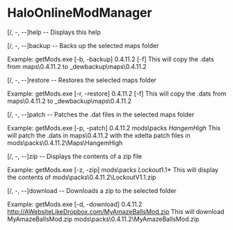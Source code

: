 # HaloOnlineModManager
[/, -, --]help -- Displays this help

[/, -, --]backup -- Backs up the selected maps folder
 
Example: getMods.exe [-b, -backup] 0.4.11.2 [-f]
This will copy the .dats from maps\0.4.11.2 to _dewbackup\maps\0.4.11.2


[/, -, --]restore -- Restores the selected maps folder
 
Example: getMods.exe [-r, -restore] 0.4.11.2 [-f]
This will copy the .dats from maps\0.4.11.2 to _dewbackup\maps\0.4.11.2


[/, -, --]patch -- Patches the .dat files in the selected maps folder
 
Example: getMods.exe [-p, -patch] 0.4.11.2 mods\packs *HangemHigh*
This will patch the .dats in maps\0.4.11.2 with the xdelta patch files in mods\packs\0.4.11.2\Maps\HangemHigh


[/, -, --]zip -- Displays the contents of a zip file

Example: getMods.exe [-z, -zip] mods\packs *Lockout*1.1*
This will display the contents of mods\packs\0.4.11.2\LockoutV1.1.zip


[/, -, --]download -- Downloads a zip to the selected folder

Example: getMods.exe [-d, -download] 0.4.11.2 http://AWebsiteLikeDropbox.com/MyAmazeBallsMod.zip
This will download MyAmazeBallsMod.zip mods\packs\0.4.11.2\MyAmazeBallsMod.zip
